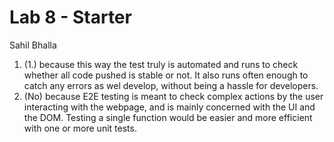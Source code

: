 # Lab 8 - Starter
Sahil Bhalla

1. (1.) because this way the test truly is automated and runs to check whether all code pushed is stable or not. It also runs often enough to catch any errors as wel develop, without being a hassle for developers.
2. (No) because E2E testing is meant to check complex actions by the user interacting with the webpage, and is mainly concerned with the UI and the DOM. Testing a single function would be easier and more efficient with one or more unit tests.